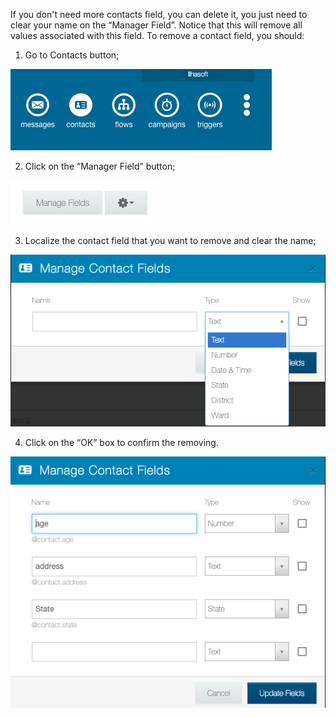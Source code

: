 If you don't need more contacts field, you can delete it, you just need to clear your name on the “Manager Field”. Notice that this will remove all values associated with this field. To remove a contact field, you should:

1. Go to Contacts button;

![](/img/contact/contact.png)

2. Click on the “Manager Field” button;

![](/img/contact/manage_fields.png)

3. Localize the contact field that you want to remove and clear the name;

![](/img/contact/manage_fields2.png)

4. Click on the  “OK” box to confirm the removing.

![](/img/contact/manage_fields3.png)
